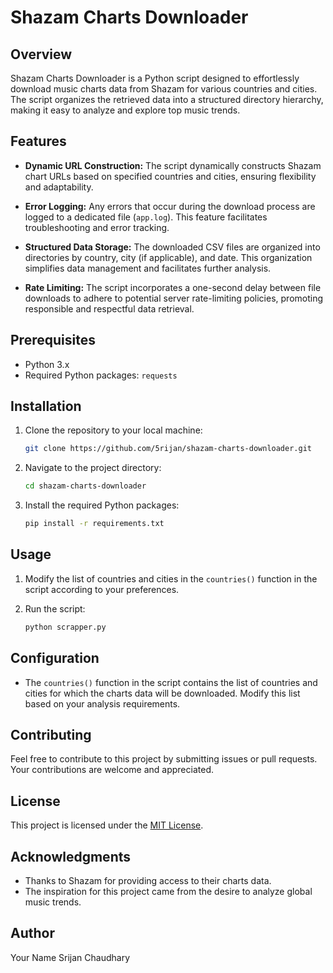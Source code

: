# Shazam Charts Downloader

## Overview

Shazam Charts Downloader is a Python script designed to effortlessly download music charts data from Shazam for various countries and cities. The script organizes the retrieved data into a structured directory hierarchy, making it easy to analyze and explore top music trends.

## Features

- **Dynamic URL Construction:** The script dynamically constructs Shazam chart URLs based on specified countries and cities, ensuring flexibility and adaptability.

- **Error Logging:** Any errors that occur during the download process are logged to a dedicated file (`app.log`). This feature facilitates troubleshooting and error tracking.

- **Structured Data Storage:** The downloaded CSV files are organized into directories by country, city (if applicable), and date. This organization simplifies data management and facilitates further analysis.

- **Rate Limiting:** The script incorporates a one-second delay between file downloads to adhere to potential server rate-limiting policies, promoting responsible and respectful data retrieval.

## Prerequisites

- Python 3.x
- Required Python packages: `requests`

## Installation

1. Clone the repository to your local machine:

    ```bash
    git clone https://github.com/5rijan/shazam-charts-downloader.git
    ```

2. Navigate to the project directory:

    ```bash
    cd shazam-charts-downloader
    ```

3. Install the required Python packages:

    ```bash
    pip install -r requirements.txt
    ```

## Usage

1. Modify the list of countries and cities in the `countries()` function in the script according to your preferences.

2. Run the script:

    ```bash
    python scrapper.py
    ```

## Configuration

- The `countries()` function in the script contains the list of countries and cities for which the charts data will be downloaded. Modify this list based on your analysis requirements.

## Contributing

Feel free to contribute to this project by submitting issues or pull requests. Your contributions are welcome and appreciated.

## License

This project is licensed under the [MIT License](LICENSE).

## Acknowledgments

- Thanks to Shazam for providing access to their charts data.
- The inspiration for this project came from the desire to analyze global music trends.

## Author

Your Name Srijan Chaudhary
